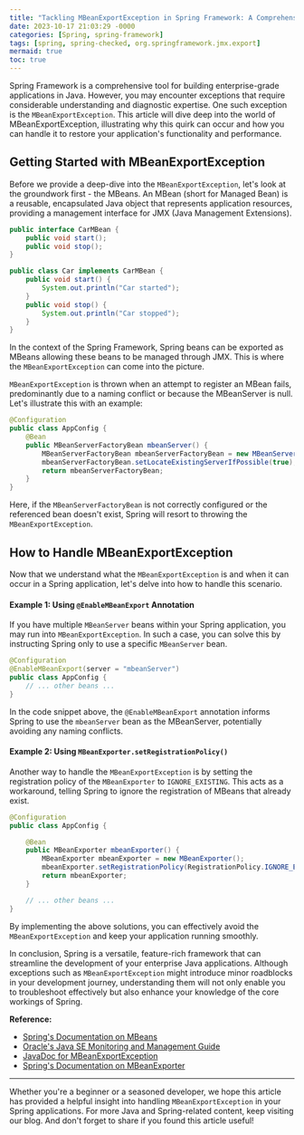 ```yaml
---
title: "Tackling MBeanExportException in Spring Framework: A Comprehensive Breakdown"
date: 2023-10-17 21:03:29 -0000
categories: [Spring, spring-framework]
tags: [spring, spring-checked, org.springframework.jmx.export]
mermaid: true
toc: true
---
```



Spring Framework is a comprehensive tool for building enterprise-grade applications in Java. However, you may encounter exceptions that require considerable understanding and diagnostic expertise. One such exception is the `MBeanExportException`. This article will dive deep into the world of MBeanExportException, illustrating why this quirk can occur and how you can handle it to restore your application's functionality and performance.

## Getting Started with MBeanExportException

Before we provide a deep-dive into the `MBeanExportException`, let's look at the groundwork first - the MBeans. An MBean (short for Managed Bean) is a reusable, encapsulated Java object that represents application resources, providing a management interface for JMX (Java Management Extensions). 

```java
public interface CarMBean {
    public void start();
    public void stop();
}

public class Car implements CarMBean {
    public void start() {
        System.out.println("Car started");
    }
    public void stop() {
        System.out.println("Car stopped");
    }
}
```

In the context of the Spring Framework, Spring beans can be exported as MBeans allowing these beans to be managed through JMX. This is where the `MBeanExportException` can come into the picture.

`MBeanExportException` is thrown when an attempt to register an MBean fails, predominantly due to a naming conflict or because the MBeanServer is null. Let's illustrate this with an example:

```java
@Configuration
public class AppConfig {
    @Bean
    public MBeanServerFactoryBean mbeanServer() {
        MBeanServerFactoryBean mbeanServerFactoryBean = new MBeanServerFactoryBean();
        mbeanServerFactoryBean.setLocateExistingServerIfPossible(true);
        return mbeanServerFactoryBean;
    }
}
```

Here, if the `MBeanServerFactoryBean` is not correctly configured or the referenced bean doesn't exist, Spring will resort to throwing the `MBeanExportException`.

## How to Handle MBeanExportException

Now that we understand what the `MBeanExportException` is and when it can occur in a Spring application, let's delve into how to handle this scenario.

#### Example 1: Using `@EnableMBeanExport` Annotation

If you have multiple `MBeanServer` beans within your Spring application, you may run into `MBeanExportException`. In such a case, you can solve this by instructing Spring only to use a specific `MBeanServer` bean.

```java
@Configuration
@EnableMBeanExport(server = "mbeanServer")
public class AppConfig {
    // ... other beans ...
}
```

In the code snippet above, the `@EnableMBeanExport` annotation informs Spring to use the `mbeanServer` bean as the MBeanServer, potentially avoiding any naming conflicts.

#### Example 2: Using `MBeanExporter.setRegistrationPolicy()`

Another way to handle the `MBeanExportException` is by setting the registration policy of the `MBeanExporter` to `IGNORE_EXISTING`. This acts as a workaround, telling Spring to ignore the registration of MBeans that already exist.

```java
@Configuration
public class AppConfig {

    @Bean
    public MBeanExporter mbeanExporter() {
        MBeanExporter mbeanExporter = new MBeanExporter();
        mbeanExporter.setRegistrationPolicy(RegistrationPolicy.IGNORE_EXISTING);
        return mbeanExporter;
    }

    // ... other beans ...
}
```

By implementing the above solutions, you can effectively avoid the `MBeanExportException` and keep your application running smoothly.

In conclusion, Spring is a versatile, feature-rich framework that can streamline the development of your enterprise Java applications. Although exceptions such as `MBeanExportException` might introduce minor roadblocks in your development journey, understanding them will not only enable you to troubleshoot effectively but also enhance your knowledge of the core workings of Spring.

**Reference:**
- [Spring's Documentation on MBeans](https://docs.spring.io/spring-framework/docs/current/reference/html/integration.html#jmx)
- [Oracle's Java SE Monitoring and Management Guide](https://docs.oracle.com/javase/8/docs/technotes/guides/management/agent.html)
- [JavaDoc for MBeanExportException](https://docs.spring.io/spring-framework/docs/current/javadoc-api/org/springframework/jmx/export/UnableToRegisterMBeanException.html)
- [Spring's Documentation on MBeanExporter](https://docs.spring.io/spring-framework/docs/current/javadoc-api/org/springframework/jmx/export/MBeanExporter.html)

---
Whether you're a beginner or a seasoned developer, we hope this article has provided a helpful insight into handling `MBeanExportException` in your Spring applications. For more Java and Spring-related content, keep visiting our blog. And don't forget to share if you found this article useful!